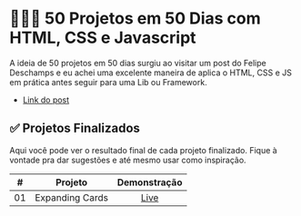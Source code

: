 # 👨🏽‍💻 50 Projetos em 50 Dias com HTML, CSS e Javascript
A ideia de 50 projetos em 50 dias surgiu ao visitar um post do Felipe Deschamps e eu achei uma excelente maneira de aplica o HTML, CSS e JS em prática antes seguir para uma Lib ou Framework. 

- [Link do post](https://www.tabnews.com.br/filipedeschamps/50-projetos-em-50-dias-utilizando-html-css-e-javascript)

## ✅ Projetos Finalizados
Aqui você pode ver o resultado final de cada projeto finalizado. Fique à vontade pra dar sugestões e até mesmo usar como inspiração.

| # | Projeto | Demonstração |
|:---: |:---: |:---: |
| 01   | Expanding Cards   | [Live](https://50projects50days-beta.vercel.app/) |